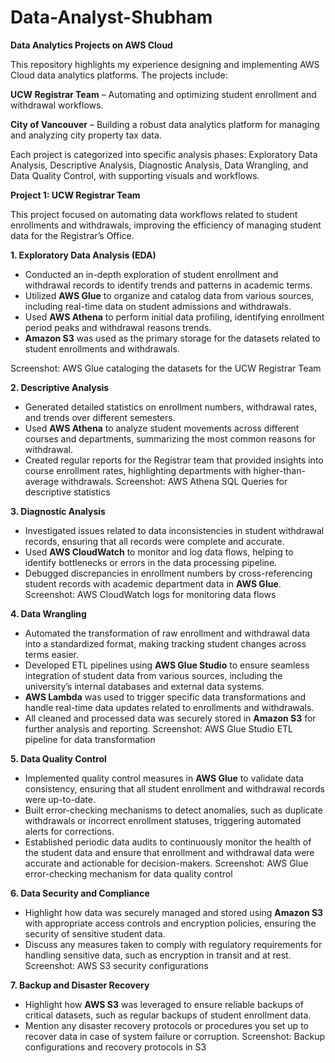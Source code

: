 # Data-Analyst-Shubham

**Data Analytics Projects on AWS Cloud**

This repository highlights my experience designing and implementing AWS Cloud data analytics platforms. The projects include:

**UCW Registrar Team** – Automating and optimizing student enrollment and withdrawal workflows.

**City of Vancouver** – Building a robust data analytics platform for managing and analyzing city property tax data.

Each project is categorized into specific analysis phases: Exploratory Data Analysis, Descriptive Analysis, Diagnostic Analysis, Data Wrangling, and Data Quality Control, with supporting visuals and workflows.

**Project 1: UCW Registrar Team**

This project focused on automating data workflows related to student enrollments and withdrawals, improving the efficiency of managing student data for the Registrar’s Office.

**1. Exploratory Data Analysis (EDA)**
   - Conducted an in-depth exploration of student enrollment and withdrawal records to identify trends and patterns in academic terms.
   - Utilized **AWS Glue** to organize and catalog data from various sources, including real-time data on student admissions and withdrawals.
   - Used **AWS Athena** to perform initial data profiling, identifying enrollment period peaks and withdrawal reasons trends.
   - **Amazon S3** was used as the primary storage for the datasets related to student enrollments and withdrawals.

Screenshot: AWS Glue cataloging the datasets for the UCW Registrar Team

**2. Descriptive Analysis**
   - Generated detailed statistics on enrollment numbers, withdrawal rates, and trends over different semesters.
   - Used **AWS Athena** to analyze student movements across different courses and departments, summarizing the most common reasons for withdrawal.
   - Created regular reports for the Registrar team that provided insights into course enrollment rates, highlighting departments with higher-than-average withdrawals.
Screenshot: AWS Athena SQL Queries for descriptive statistics

**3. Diagnostic Analysis**
   - Investigated issues related to data inconsistencies in student withdrawal records, ensuring that all records were complete and accurate.
   - Used **AWS CloudWatch** to monitor and log data flows, helping to identify bottlenecks or errors in the data processing pipeline.
   - Debugged discrepancies in enrollment numbers by cross-referencing student records with academic department data in **AWS Glue**.
Screenshot: AWS CloudWatch logs for monitoring data flows

**4. Data Wrangling**
   - Automated the transformation of raw enrollment and withdrawal data into a standardized format, making tracking student changes across terms easier.
   - Developed ETL pipelines using **AWS Glue Studio** to ensure seamless integration of student data from various sources, including the university’s internal databases and external data systems.
   - **AWS Lambda** was used to trigger specific data transformations and handle real-time data updates related to enrollments and withdrawals.
   - All cleaned and processed data was securely stored in **Amazon S3** for further analysis and reporting.
Screenshot: AWS Glue Studio ETL pipeline for data transformation

**5. Data Quality Control**
   - Implemented quality control measures in **AWS Glue** to validate data consistency, ensuring that all student enrollment and withdrawal records were up-to-date.
   - Built error-checking mechanisms to detect anomalies, such as duplicate withdrawals or incorrect enrollment statuses, triggering automated alerts for corrections.
   - Established periodic data audits to continuously monitor the health of the student data and ensure that enrollment and withdrawal data were accurate and actionable for decision-makers.
Screenshot: AWS Glue error-checking mechanism for data quality control

**6. Data Security and Compliance**
   - Highlight how data was securely managed and stored using **Amazon S3** with appropriate access controls and encryption policies, ensuring the security of sensitive student data.
   - Discuss any measures taken to comply with regulatory requirements for handling sensitive data, such as encryption in transit and at rest.
Screenshot: AWS S3 security configurations

**7. Backup and Disaster Recovery**
   - Highlight how **AWS S3** was leveraged to ensure reliable backups of critical datasets, such as regular backups of student enrollment data.
   - Mention any disaster recovery protocols or procedures you set up to recover data in case of system failure or corruption.
Screenshot: Backup configurations and recovery protocols in S3





